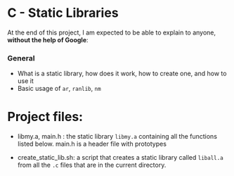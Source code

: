 # C - Static Libraries


At the end of this project, I am expected to be able to  explain to anyone,  **without the help of Google**:

### General

-   What is a static library, how does it work, how to create one, and how to use it
-   Basic usage of  `ar`,  `ranlib`,  `nm`
  

# Project files:

 - libmy.a, main.h : the static library  `libmy.a`  containing all the functions listed below. main.h is a header file with prototypes
 
 - create_static_lib.sh: a script that creates a static library called `liball.a` from all the `.c` files that are in the current directory.
